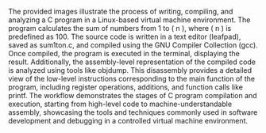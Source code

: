 The provided images illustrate the process of writing, compiling, and analyzing a C program in a Linux-based virtual machine environment. The program calculates the sum of numbers from 1 to \( n \), where \( n \) is predefined as 100. The source code is written in a text editor (leafpad), saved as sum1ton.c, and compiled using the GNU Compiler Collection (gcc). Once compiled, the program is executed in the terminal, displaying the result. Additionally, the assembly-level representation of the compiled code is analyzed using tools like objdump. This disassembly provides a detailed view of the low-level instructions corresponding to the main function of the program, including register operations, additions, and function calls like printf. The workflow demonstrates the stages of C program compilation and execution, starting from high-level code to machine-understandable assembly, showcasing the tools and techniques commonly used in software development and debugging in a controlled virtual machine environment.
